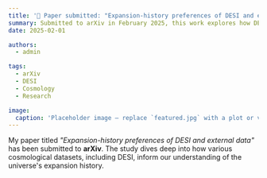 ```yaml
---
title: '📄 Paper submitted: "Expansion-history preferences of DESI and external data" '
summary: Submitted to arXiv in February 2025, this work explores how DESI and other datasets constrain cosmic expansion.
date: 2025-02-01

authors:
  - admin

tags:
  - arXiv
  - DESI
  - Cosmology
  - Research

image:
  caption: 'Placeholder image — replace `featured.jpg` with a plot or visual from the paper.'
---
```


My paper titled *"Expansion-history preferences of DESI and external data"* has been submitted to **arXiv**. The study dives deep into how various cosmological datasets, including DESI, inform our understanding of the universe's expansion history.
